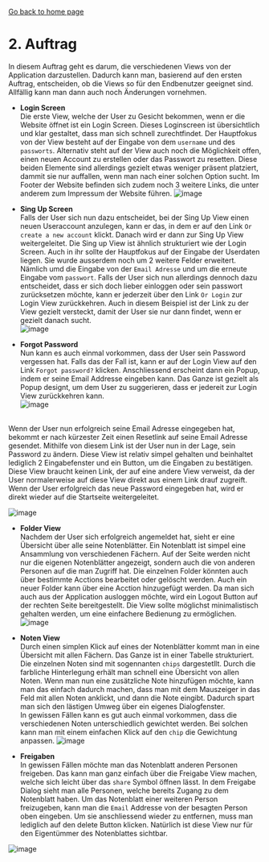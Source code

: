 [Go back to home page](./../README.md)
# 2. Auftrag

In diesem Auftrag geht es darum, die verschiedenen Views von der Application darzustellen. Dadurch kann man, basierend auf den ersten Auftrag, entscheiden, ob die Views so für den Endbenutzer geeignet sind. Allfällig kann man dann auch noch Änderungen vornehmen. 


- **Login Screen** <br/>
Die erste View, welche der User zu Gesicht bekommen, wenn er die Website öffnet ist ein Login Screen. Dieses Loginscreen ist übersichtlich und klar gestaltet, dass man sich schnell zurechtfindet. Der Hauptfokus von der View besteht auf der Eingabe von dem `username` und des `passworts`. Alternativ steht auf der View auch noch die Möglichkeit offen, einen neuen Account zu erstellen oder das Passwort zu resetten. Diese beiden Elemente sind allerdings gezielt etwas weniger präsent platziert, dammit sie nur auffallen, wenn man nach einer solchen Option sucht. Im Footer der Website befinden sich zudem noch 3 weitere Links, die unter anderem zum Impressum der Website führen. 
![image](https://user-images.githubusercontent.com/99135388/202231406-3650f55a-003e-4b73-8169-1302714d9f70.png)

- **Sing Up Screen** <br/>
Falls der User sich nun dazu entscheidet, bei der Sing Up View einen neuen Useraccount anzulegen, kann er das, in dem er auf den Link `Or create a new account` klickt. Danach wird er dann zur Sing Up View weitergeleitet. 
Die Sing up View ist ähnlich strukturiert wie der Login Screen. Auch in ihr sollte der Hauptfokus auf der Eingabe der Userdaten liegen. Sie wurde ausserdem noch um 2 weitere Felder erweitert. Nämlich umd die Eingabe von der `Email Adresse` und um die erneute Eingabe vom `passwort`. Falls der User sich nun allerdings dennoch dazu entscheidet, dass er sich doch lieber einloggen oder sein passwort zurücksetzen möchte, kann er jederzeit über den Link `Or Login` zur Login View zurückkehren. Auch in diesem Beispiel ist der Link zu der View gezielt versteckt, damit der User sie nur dann findet, wenn er gezielt danach sucht.  
![image](https://user-images.githubusercontent.com/99135388/202233537-24debedd-cab0-40a0-9c42-ccc82a865739.png)

- **Forgot Password** <br/>
Nun kann es auch einmal vorkommen, dass der User sein Password vergessen hat. Falls das der Fall ist, kann er auf der Login View auf den Link `Forgot password?` klicken. Anschliessend erscheint dann ein Popup, indem er seine Email Addresse eingeben kann. Das Ganze ist gezielt als Popup designt, um dem User zu suggerieren, dass er jedereit zur Login View zurückkehren kann. <br/>
![image](https://user-images.githubusercontent.com/99135388/202235316-e76f817a-1f44-4fb2-84d3-e430da2facc9.png)
<br/>
Wenn der User nun erfolgreich seine Email Adresse eingegeben hat, bekommt er nach kürzester Zeit einen Resetlink auf seine Email Adresse gesendet. Mithilfe von diesem Link ist der User nun in der Lage, sein Password zu ändern. Diese View ist relativ simpel gehalten und beinhaltet lediglich 2 Eingabefenster und ein Button, um die Eingaben zu bestätigen. Diese View braucht keinen Link, der auf eine andere View verweist, da der User normalerweise auf diese View direkt aus einem Link drauf zugreift. Wenn der User erfolgreich das neue Password eingegeben hat, wird er direkt wieder auf die Startseite weitergeleitet.

![image](https://user-images.githubusercontent.com/99135388/202239685-aed88313-0bea-4a34-a2dc-7a30f0ae4284.png)

- **Folder View** <br/>
Nachdem der User sich erfolgreich angemeldet hat, sieht er eine Übersicht über alle seine Notenblätter. Ein Notenblatt ist simpel eine Ansammlung von verschiedenen Fächern. Auf der Seite werden nicht nur die eigenen Notenblätter angezeigt, sondern auch die von anderen Personen auf die man Zugriff hat. Die einzelnen Folder könnten auch über bestimmte Acctions bearbeitet oder gelöscht werden. Auch ein neuer Folder kann über eine Acction hinzugefügt werden. Da man sich auch aus der Application ausloggen möchte, wird ein Logout Button auf der rechten Seite bereitgestellt. Die View sollte möglichst minimalistisch gehalten werden, um eine einfachere Bedienung zu ermöglichen.
![image](https://user-images.githubusercontent.com/99135388/202249661-49cacfda-356c-4d90-91fa-3e13142047d4.png)

- **Noten View** <br/>
Durch einen simplen Klick auf eines der Notenblätter kommt man in eine Übersicht mit allen Fächern. Das Ganze ist in einer Tabelle strukturiert. Die einzelnen Noten sind mit sogennanten `chips` dargestetllt. Durch die farbliche Hinterlegung erhält man schnell eine Übersicht von allen Noten. Wenn man nun eine zusätzliche Note hinzufügen möchte, kann man das einfach dadurch machen, dass man mit dem Mauszeiger in das Feld mit allen Noten anklickt, und dann die Note eingibt. Dadurch spart man sich den lästigen Umweg über ein eigenes Dialogfenster. <br/>
In gewissen Fällen kann es gut auch einmal vorkommen, dass die verschiedenen Noten unterschiedlich gewichtet werden. Bei solchen kann man mit einem einfachen Klick auf den `chip` die Gewichtung anpassen. 
![image](https://user-images.githubusercontent.com/99135388/202264377-876f0b74-12ef-432e-a0e1-84600bd9c1c2.png)

- **Freigaben** <br/>
In gewissen Fällen möchte man das Notenblatt anderen Personen freigeben. Das kann man ganz einfach über die Freigabe View machen, welche sich leicht über das `share` Symbol öffnen lässt. In dem Freigabe Dialog sieht man alle Personen, welche bereits Zugang zu dem Notenblatt haben. Um das Notenblatt einer weiteren Person freizugeben, kann man die `Email` Addresse von der besagten Person oben eingeben. Um sie anschliessend wieder zu entfernen, muss man lediglich auf den delete Button klicken. Natürlich ist diese View nur für den Eigentümmer des Notenblattes sichtbar. 

![image](https://user-images.githubusercontent.com/99135388/202268661-82f86f21-6a67-4f86-af3e-04c12afacec0.png)
